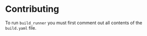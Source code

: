 # Contributing

To run `build_runner` you must first comment out all contents of the `build.yaml` file.
